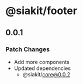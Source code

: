 # @siakit/footer

## 0.0.1

### Patch Changes

- Add more components
- Updated dependencies
  - @siakit/core@0.0.2
